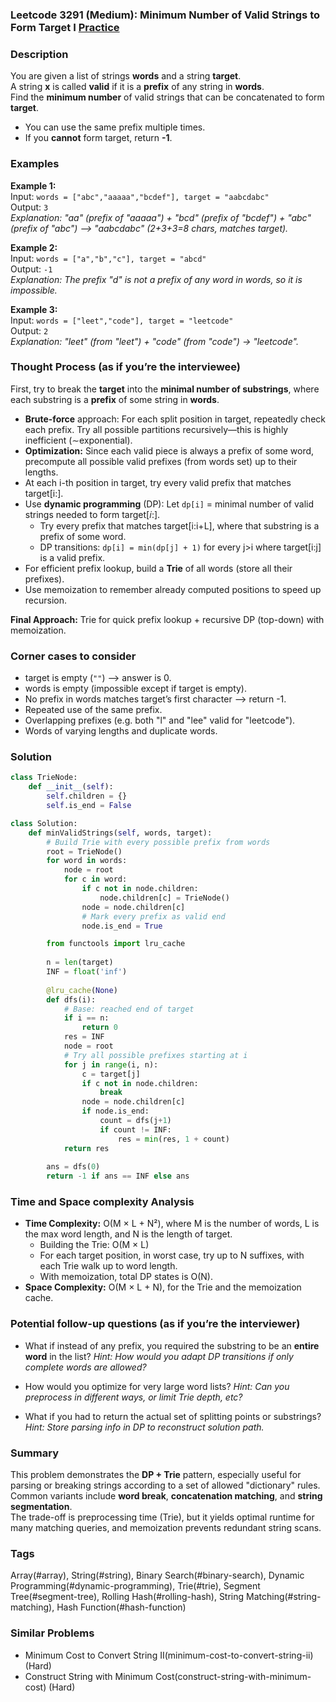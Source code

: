 ### Leetcode 3291 (Medium): Minimum Number of Valid Strings to Form Target I [Practice](https://leetcode.com/problems/minimum-number-of-valid-strings-to-form-target-i)

### Description  
You are given a list of strings **words** and a string **target**.  
A string **x** is called **valid** if it is a **prefix** of any string in **words**.  
Find the **minimum number** of valid strings that can be concatenated to form **target**.  
- You can use the same prefix multiple times.
- If you **cannot** form target, return **-1**.

### Examples  

**Example 1:**  
Input: `words = ["abc","aaaaa","bcdef"], target = "aabcdabc"`  
Output: `3`  
*Explanation: "aa" (prefix of "aaaaa") + "bcd" (prefix of "bcdef") + "abc" (prefix of "abc") ⟶ "aabcdabc" (2+3+3=8 chars, matches target).*

**Example 2:**  
Input: `words = ["a","b","c"], target = "abcd"`  
Output: `-1`  
*Explanation: The prefix "d" is not a prefix of any word in words, so it is impossible.*

**Example 3:**  
Input: `words = ["leet","code"], target = "leetcode"`  
Output: `2`  
*Explanation: "leet" (from "leet") + "code" (from "code") → "leetcode".*

### Thought Process (as if you’re the interviewee)  
First, try to break the **target** into the **minimal number of substrings**, where each substring is a **prefix** of some string in **words**.  
- **Brute-force** approach: For each split position in target, repeatedly check each prefix. Try all possible partitions recursively—this is highly inefficient (∼exponential).
- **Optimization:** Since each valid piece is always a prefix of some word, precompute all possible valid prefixes (from words set) up to their lengths.
- At each i-th position in target, try every valid prefix that matches target[i:].
- Use **dynamic programming** (DP): Let `dp[i]` = minimal number of valid strings needed to form target[𝑖:].  
  - Try every prefix that matches target[i:i+L], where that substring is a prefix of some word.
  - DP transitions: `dp[i] = min(dp[j] + 1)` for every j>i where target[i:j] is a valid prefix.
- For efficient prefix lookup, build a **Trie** of all words (store all their prefixes).
- Use memoization to remember already computed positions to speed up recursion.

**Final Approach:** Trie for quick prefix lookup + recursive DP (top-down) with memoization.

### Corner cases to consider  
- target is empty (`""`) ⟶ answer is 0.
- words is empty (impossible except if target is empty).
- No prefix in words matches target’s first character ⟶ return -1.
- Repeated use of the same prefix.
- Overlapping prefixes (e.g. both "l" and "lee" valid for "leetcode").
- Words of varying lengths and duplicate words.

### Solution

```python
class TrieNode:
    def __init__(self):
        self.children = {}
        self.is_end = False

class Solution:
    def minValidStrings(self, words, target):
        # Build Trie with every possible prefix from words
        root = TrieNode()
        for word in words:
            node = root
            for c in word:
                if c not in node.children:
                    node.children[c] = TrieNode()
                node = node.children[c]
                # Mark every prefix as valid end
                node.is_end = True

        from functools import lru_cache
        
        n = len(target)
        INF = float('inf')
        
        @lru_cache(None)
        def dfs(i):
            # Base: reached end of target
            if i == n:
                return 0
            res = INF
            node = root
            # Try all possible prefixes starting at i
            for j in range(i, n):
                c = target[j]
                if c not in node.children:
                    break
                node = node.children[c]
                if node.is_end:
                    count = dfs(j+1)
                    if count != INF:
                        res = min(res, 1 + count)
            return res
        
        ans = dfs(0)
        return -1 if ans == INF else ans
```

### Time and Space complexity Analysis  

- **Time Complexity:** O(M × L + N²), where M is the number of words, L is the max word length, and N is the length of target.  
  - Building the Trie: O(M × L)
  - For each target position, in worst case, try up to N suffixes, with each Trie walk up to word length.
  - With memoization, total DP states is O(N).
- **Space Complexity:** O(M × L + N), for the Trie and the memoization cache.

### Potential follow-up questions (as if you’re the interviewer)  

- What if instead of any prefix, you required the substring to be an **entire word** in the list?
  *Hint: How would you adapt DP transitions if only complete words are allowed?*

- How would you optimize for very large word lists?
  *Hint: Can you preprocess in different ways, or limit Trie depth, etc?*

- What if you had to return the actual set of splitting points or substrings?
  *Hint: Store parsing info in DP to reconstruct solution path.*

### Summary
This problem demonstrates the **DP + Trie** pattern, especially useful for parsing or breaking strings according to a set of allowed "dictionary" rules.  
Common variants include **word break**, **concatenation matching**, and **string segmentation**.  
The trade-off is preprocessing time (Trie), but it yields optimal runtime for many matching queries, and memoization prevents redundant string scans.

### Tags
Array(#array), String(#string), Binary Search(#binary-search), Dynamic Programming(#dynamic-programming), Trie(#trie), Segment Tree(#segment-tree), Rolling Hash(#rolling-hash), String Matching(#string-matching), Hash Function(#hash-function)

### Similar Problems
- Minimum Cost to Convert String II(minimum-cost-to-convert-string-ii) (Hard)
- Construct String with Minimum Cost(construct-string-with-minimum-cost) (Hard)